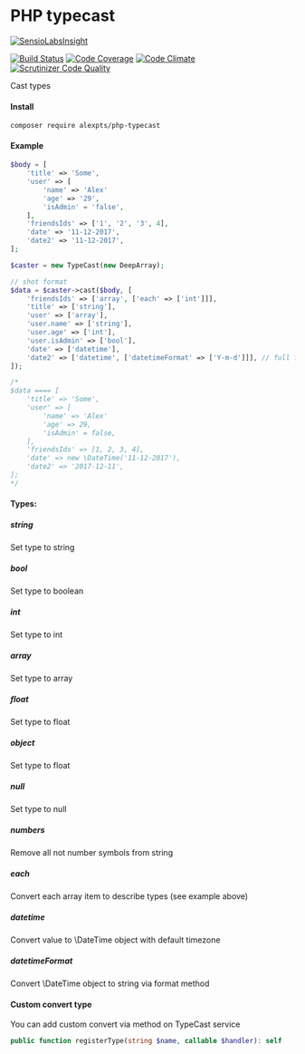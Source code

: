 # PHP typecast

[![SensioLabsInsight](https://insight.sensiolabs.com/projects/6f827635-029d-44bb-9482-2487b7d4a39a/big.png)](https://insight.sensiolabs.com/projects/6f827635-029d-44bb-9482-2487b7d4a39a)

[![Build Status](https://travis-ci.org/alexpts/php-typecast.svg?branch=master)](https://travis-ci.org/alexpts/php-typecast)
[![Code Coverage](https://scrutinizer-ci.com/g/alexpts/php-typecast/badges/coverage.png?b=master)](https://scrutinizer-ci.com/g/alexpts/php-typecast/?branch=master)
[![Code Climate](https://codeclimate.com/github/alexpts/php-typecast/badges/gpa.svg)](https://codeclimate.com/github/alexpts/php-typecast)
[![Scrutinizer Code Quality](https://scrutinizer-ci.com/g/alexpts/php-typecast/badges/quality-score.png?b=master)](https://scrutinizer-ci.com/g/alexpts/php-typecast/?branch=master)

Cast types

#### Install
`composer require alexpts/php-typecast`

#### Example

```php
$body = [
    'title' => 'Some',
    'user' => [
        'name' => 'Alex'
        'age' => '29',
        'isAdmin' = 'false',
    ],
    'friendsIds' => ['1', '2', '3', 4],
    'date' => '11-12-2017',
    'date2' => '11-12-2017',
];

$caster = new TypeCast(new DeepArray);

// shot format
$data = $caster->cast($body, [
    'friendsIds' => ['array', ['each' => ['int']]],
    'title' => ['string'],
    'user' => ['array'],
    'user.name' => ['string'],
    'user.age' => ['int'],
    'user.isAdmin' => ['bool'],
    'date' => ['datetime'],
    'date2' => ['datetime', ['datetimeFormat' => ['Y-m-d']]], // full format
]);

/*
$data ==== [
    'title' => 'Some',
    'user' => [
        'name' => 'Alex'
        'age' => 29,
        'isAdmin' = false,
    ],
    'friendsIds' => [1, 2, 3, 4],
    'date' => new \DateTime('11-12-2017'),
    'date2' => '2017-12-11',
];
*/
```


#### Types:

##### string
Set type to string

##### bool
Set type to boolean

##### int
Set type to int

##### array
Set type to array

##### float
Set type to float

##### object
Set type to float

##### null
Set type to null

##### numbers
Remove all not number symbols from string

##### each
Convert each array item to describe types (see example above)

##### datetime
Convert value to \DateTime object with default timezone

##### datetimeFormat
Convert \DateTime object to string via format method

#### Custom convert type
You can add custom convert via method on TypeCast service

```php
public function registerType(string $name, callable $handler): self
```

